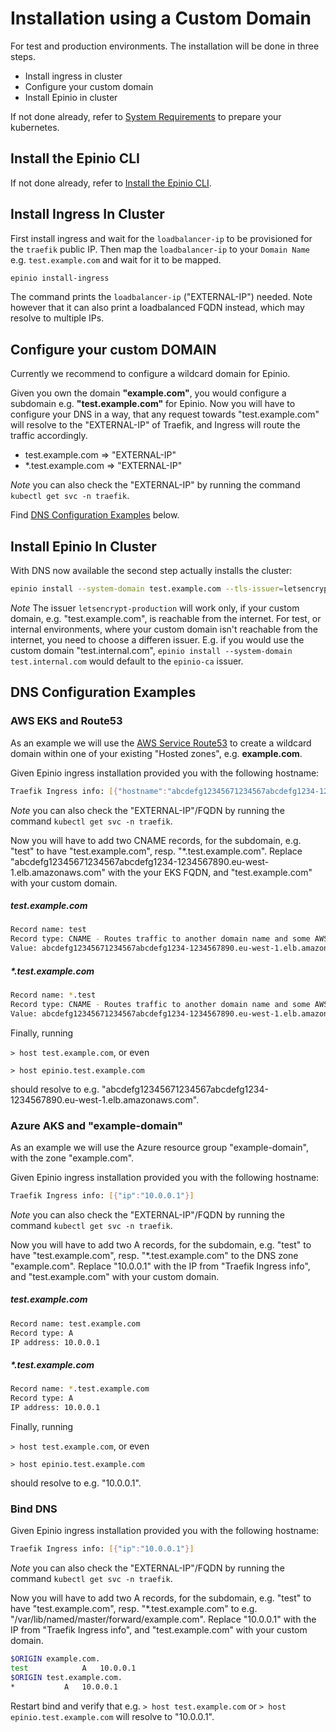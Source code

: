 #  Installation using a Custom Domain

For test and production environments. The installation will be done in three steps.

- Install ingress in cluster
- Configure your custom domain
- Install Epinio in cluster

If not done already, refer to [System Requirements](https://github.com/epinio/epinio#system-requirements) to prepare your kubernetes.

## Install the Epinio CLI

If not done already, refer to [Install the Epinio CLI](./docs/user/tutorials/install_epinio_cli.md).

## Install Ingress In Cluster

First install ingress and wait for the `loadbalancer-ip` to be provisioned for the `traefik` public IP. Then map the `loadbalancer-ip` to your `Domain Name` e.g. `test.example.com` and wait for it to be mapped.

```bash
epinio install-ingress
```

The command prints the `loadbalancer-ip` ("EXTERNAL-IP") needed. Note however that it can also print a loadbalanced FQDN instead, which may resolve to multiple IPs.

## Configure your custom DOMAIN

Currently we recommend to configure a wildcard domain for Epinio.

Given you own the domain **"example.com"**, you would configure a subdomain e.g. **"test.example.com"** for Epinio.
Now you will have to configure your DNS in a way, that any request towards "test.example.com" will resolve to the "EXTERNAL-IP" of Traefik, 
and Ingress will route the traffic accordingly.

- test.example.com => "EXTERNAL-IP"
- \*.test.example.com => "EXTERNAL-IP"

*Note* you can also check the "EXTERNAL-IP" by running the command `kubectl get svc -n traefik`.

Find [DNS Configuration Examples](#dns-configuration-examples) below.

## Install Epinio In Cluster
With DNS now available the second step actually installs the cluster:

```bash
epinio install --system-domain test.example.com --tls-issuer=letsencrypt-production --use-internal-registry-node-port=false
```

*Note* The issuer `letsencrypt-production` will work only, if your custom domain, e.g. "test.example.com", is reachable from the internet.
For test, or internal environments, where your custom domain isn't reachable from the internet, you need to choose a differen issuer.
E.g. if you would use the custom domain "test.internal.com", `epinio install --system-domain test.internal.com` would default to the `epinio-ca` issuer.

## DNS Configuration Examples

### AWS EKS and Route53

As an example we will use the [AWS Service Route53](https://console.aws.amazon.com/route53/v2/home#Dashboard) to create a wildcard domain within one of your existing "Hosted zones", e.g. **example.com**.

Given Epinio ingress installation provided you with the following hostname:

```bash
Traefik Ingress info: [{"hostname":"abcdefg12345671234567abcdefg1234-1234567890.eu-west-1.elb.amazonaws.com"}]
```

*Note* you can also check the "EXTERNAL-IP"/FQDN by running the command `kubectl get svc -n traefik`.

Now you will have to add two CNAME records, for the subdomain, e.g. "test" to have "test.example.com", resp. "\*.test.example.com".
Replace "abcdefg12345671234567abcdefg1234-1234567890.eu-west-1.elb.amazonaws.com" with the your EKS FQDN, and "test.example.com" with your custom domain.

##### test.example.com

```bash
Record name: test
Record type: CNAME - Routes traffic to another domain name and some AWS resources
Value: abcdefg12345671234567abcdefg1234-1234567890.eu-west-1.elb.amazonaws.com
```

##### \*.test.example.com

```bash
Record name: *.test
Record type: CNAME - Routes traffic to another domain name and some AWS resources
Value: abcdefg12345671234567abcdefg1234-1234567890.eu-west-1.elb.amazonaws.com
```

Finally, running 

`> host test.example.com`, or even

`> host epinio.test.example.com`

should resolve to e.g. "abcdefg12345671234567abcdefg1234-1234567890.eu-west-1.elb.amazonaws.com".

### Azure AKS and "example-domain"

As an example we will use the Azure resource group "example-domain", with the zone "example.com".

Given Epinio ingress installation provided you with the following hostname:

```bash
Traefik Ingress info: [{"ip":"10.0.0.1"}]
```

*Note* you can also check the "EXTERNAL-IP"/FQDN by running the command `kubectl get svc -n traefik`.

Now you will have to add two A records, for the subdomain, e.g. "test" to have "test.example.com", resp. "\*.test.example.com" to the DNS zone "example.com".
Replace "10.0.0.1" with the IP from "Traefik Ingress info", and "test.example.com" with your custom domain.

##### test.example.com

```bash
Record name: test.example.com
Record type: A
IP address: 10.0.0.1
```

##### \*.test.example.com

```bash
Record name: *.test.example.com
Record type: A
IP address: 10.0.0.1
```

Finally, running

`> host test.example.com`, or even

`> host epinio.test.example.com`

should resolve to e.g. "10.0.0.1".

### Bind DNS

Given Epinio ingress installation provided you with the following hostname:

```bash
Traefik Ingress info: [{"ip":"10.0.0.1"}]
```

*Note* you can also check the "EXTERNAL-IP"/FQDN by running the command `kubectl get svc -n traefik`.

Now you will have to add two A records, for the subdomain, e.g. "test" to have "test.example.com", resp. "\*.test.example.com" to e.g. "/var/lib/named/master/forward/example.com".
Replace "10.0.0.1" with the IP from "Traefik Ingress info", and "test.example.com" with your custom domain.

```bash
$ORIGIN example.com.
test			A	10.0.0.1
$ORIGIN test.example.com.
*			A	10.0.0.1
```

Restart bind and verify that e.g. `> host test.example.com` or `> host epinio.test.example.com` will resolve to "10.0.0.1".
